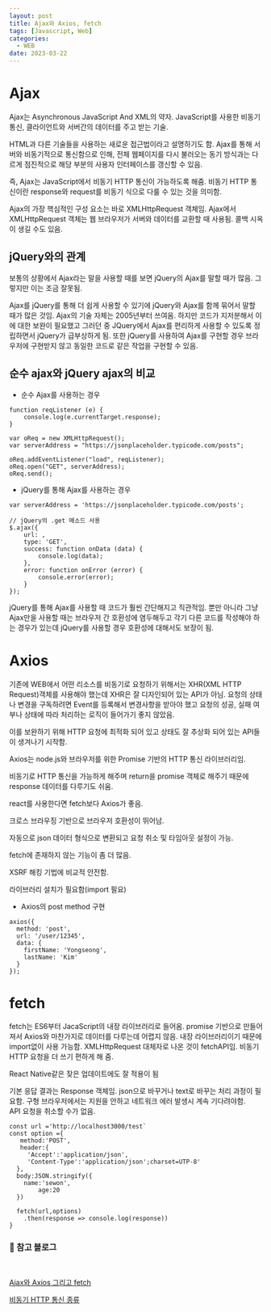 ```yaml
---
layout: post
title: Ajax와 Axios, fetch
tags: [Javascript, Web]
categories:
  - WEB
date: 2023-03-22
---
```


# Ajax

Ajax는 Asynchronous JavaScript And XML의 약자.
JavaScript를 사용한 비동기 통신, 클라이언트와 서버간의 데이터를 주고 받는 기술.

HTML과 다른 기술들을 사용하는 새로운 접근법이라고 설명하기도 함. Ajax를 통해 서버와 비동기적으로 통신함으로 인해, 전체 웹페이지를 다시 불러오는 동기 방식과는 다르게 점진적으로 해당 부분의 사용자 인터페이스를 갱신할 수 있음.

즉, Ajax는 JavaScript에서 비동기 HTTP 통신이 가능하도록 해줌. 비동기 HTTP 통신이란 response와 request를 비동기 식으로 다룰 수 있는 것을 의미함.

Ajax의 가장 핵심적인 구성 요소는 바로 XMLHttpRequest 객체임. Ajax에서 XMLHttpRequest 객체는 웹 브라우저가 서버와 데이터를 교환할 때 사용됨. 콜백 시옥이 생길 수도 있음.

## jQuery와의 관계

보통의 상황에서 Ajax라는 말을 사용할 때를 보면 jQuery의 Ajax를 말할 때가 많음. 그렇지만 이는 조금 잘못됨.

Ajax를 jQuery를 통해 더 쉽게 사용할 수 있기에 jQuery와 Ajax를 함께 묶어서 말할 때가 많은 것임. Ajax의 기술 자체는 2005년부터 쓰여옴. 하지만 코드가 지저분해서 이에 대한 보완이 필요했고 그러던 중 JQuery에서 Ajax를 편리하게 사용할 수 있도록 정립하면서 jQuery가 급부상하게 됨. 또한 jQuery를 사용하여 Ajax를 구현할 경우 브라우저에 구현받지 않고 동일한 코드로 같은 작업을 구현할 수 있음.

## 순수 ajax와 jQuery ajax의 비교

- 순수 Ajax를 사용하는 경우

```
function reqListener (e) {
    console.log(e.currentTarget.response);
}

var oReq = new XMLHttpRequest();
var serverAddress = "https://jsonplaceholder.typicode.com/posts";

oReq.addEventListener("load", reqListener);
oReq.open("GET", serverAddress);
oReq.send();
```

- jQuery를 통해 Ajax를 사용하는 경우

```
var serverAddress = 'https://jsonplaceholder.typicode.com/posts';

// jQuery의 .get 메소드 사용
$.ajax({
    url: ,
    type: 'GET',
    success: function onData (data) {
        console.log(data);
    },
    error: function onError (error) {
        console.error(error);
    }
});
```

jQuery를 통해 Ajax를 사용할 때 코드가 훨씬 간단해지고 직관적임. 뿐만 아니라 그냥 Ajax만을 사용할 때는 브라우저 간 호환성에 염두해두고 각기 다른 코드를 작성해야 하는 경우가 있는데 jQuery를 사용할 경우 호환성에 대해서도 보장이 됨.

# Axios

기존에 WEB에서 어떤 리소스를 비동기로 요청하기 위해서는 XHR(XML HTTP Request)객체를 사용해야 했는데 XHR은 잘 디자인되어 있는 API가 아님. 요청의 상태나 변경을 구독하려면 Event를 등록해서 변경사항을 받아야 했고 요청의 성공, 실패 여부나 상태에 따라 처리하는 로직이 들어가기 좋지 않았음.

이를 보완하기 위해 HTTP 요청에 최적화 되어 있고 상태도 잘 추상화 되어 있는 API들이 생겨나기 시작함.

Axios는 node.js와 브라우저를 위한 Promise 기반의 HTTP 통신 라이브러리임.

비동기로 HTTP 통신을 가능하게 해주며 return을 promise 객체로 해주기 때문에 response 데이터를 다루기도 쉬움.

react를 사용한다면 fetch보다 Axios가 좋음.

크로스 브라우징 기반으로 브라우저 호환성이 뛰어남.

자동으로 json 데이터 형식으로 변환되고 요청 취소 및 타임아웃 설정이 가능.

fetch에 존재하지 않는 기능이 좀 더 많음.

XSRF 해킹 기법에 비교적 안전함.

라이브러리 설치가 필요함(import 필요)

- Axios의 post method 구현

```
axios({
  method: 'post',
  url: '/user/12345',
  data: {
    firstName: 'Yongseong',
    lastName: 'Kim'
  }
});
```

# fetch

fetch는 ES6부터 JacaScript의 내장 라이브러리로 들어옴. promise 기반으로 만들어져서 Axios와 마찬가지로 데이터를 다루는데 어렵지 않음. 내장 라이브러리이기 때문에 import없이 사용 가능함.
XMLHttpRequest 대체자로 나온 것이 fetchAPI임. 비동기 HTTP 요청을 더 쓰기 편하게 해 줌.

React Native같은 잦은 업데이트에도 잘 적용이 됨

기본 응답 결과는 Response 객체임. json으로 바꾸거나 text로 바꾸는 처리 과정이 필요함.
구형 브라우저에서는 지원을 안하고 네트워크 에러 발생시 계속 기다려야함.  
API 요청을 취소할 수가 없음.

```
const url ='http://localhost3000/test`
const option ={
   method:'POST',
   header:{
     'Accept':'application/json',
     'Content-Type':'application/json';charset=UTP-8'
  },
  body:JSON.stringify({
  	name:'sewon',
    	age:20
  })

  fetch(url,options)
  	.then(response => console.log(response))
}
```

### 📌 참고 블로그

<br>

[Ajax와 Axios 그리고 fetch](https://velog.io/@kysung95/%EA%B0%9C%EB%B0%9C%EC%83%81%EC%8B%9D-Ajax%EC%99%80-Axios-%EA%B7%B8%EB%A6%AC%EA%B3%A0-fetch)

[비동기 HTTP 통신 종류](https://ghost4551.tistory.com/139)
